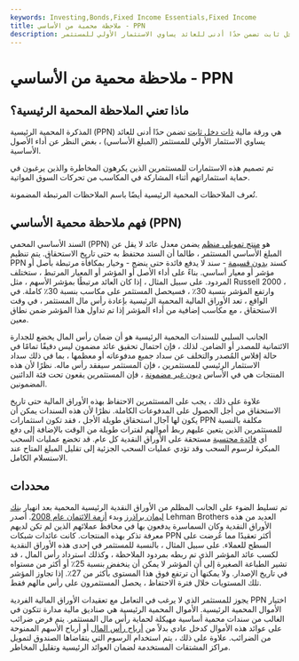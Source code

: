 ```yaml
---
keywords: Investing,Bonds,Fixed Income Essentials,Fixed Income
title: ملاحظة محمية من الأساسي - PPN
description: السند الأساسي المحمي هو ورقة مالية ذات دخل ثابت تضمن حدًا أدنى للعائد يساوي الاستثمار الأولي للمستثمر.
---
```


# ملاحظة محمية من الأساسي - PPN
## ماذا تعني الملاحظة المحمية الرئيسية؟

المذكرة المحمية الرئيسية (PPN) هي ورقة مالية [ذات دخل ثابت](/fixed-incomesecurity) تضمن حدًا أدنى للعائد يساوي الاستثمار الأولي للمستثمر (المبلغ الأساسي) ، بغض النظر عن أداء الأصول الأساسية.

تم تصميم هذه الاستثمارات للمستثمرين الذين يكرهون المخاطرة والذين يرغبون في حماية استثماراتهم أثناء المشاركة في المكاسب من تحركات السوق المواتية.

تُعرف الملاحظات المحمية الرئيسية أيضًا باسم الملاحظات المرتبطة المضمونة.

## فهم ملاحظة محمية الأساسي (PPN)

السند الأساسي المحمي (PPN) هو [منتج تمويلي منظم](/structuredfinance) يضمن معدل عائد لا يقل عن المبلغ الأساسي المستثمر ، طالما أن السند محتفظ به حتى تاريخ الاستحقاق. يتم تنظيم PPN كسند [بدون قسيمة](/zero-couponbond) - سند لا يدفع فائدة حتى ينضج - وخيار بمكافأة مرتبطة بأصل أو مؤشر أو معيار أساسي. بناءً على أداء الأصل أو المؤشر أو المعيار المرتبط ، ستختلف المردود. على سبيل المثال ، إذا كان العائد مرتبطًا بمؤشر الأسهم ، مثل Russell 2000 ، وارتفع المؤشر بنسبة 30٪ ، فسيحصل المستثمر على مكاسب بنسبة 30٪ كاملة. في الواقع ، تعد الأوراق المالية المحمية الرئيسية بإعادة رأس مال المستثمر ، في وقت الاستحقاق ، مع مكاسب إضافية من أداء المؤشر إذا تم تداول هذا المؤشر ضمن نطاق معين.

الجانب السلبي للسندات المحمية الرئيسية هو أن ضمان رأس المال يخضع للجدارة الائتمانية للمصدر أو الضامن. لذلك ، فإن احتمال تحقيق عائد مضمون ليس دقيقًا تمامًا في حالة إفلاس المُصدر والتخلف عن سداد جميع مدفوعاته أو معظمها ، بما في ذلك سداد الاستثمار الرئيسي للمستثمرين ، فإن المستثمر سيفقد رأس ماله. نظرًا لأن هذه المنتجات هي في الأساس [ديون غير مضمونة](/unsecureddebt) ، فإن المستثمرين يقعون تحت فئة الدائنين المضمونين.

علاوة على ذلك ، يجب على المستثمرين الاحتفاظ بهذه الأوراق المالية حتى تاريخ الاستحقاق من أجل الحصول على المدفوعات الكاملة. نظرًا لأن هذه السندات يمكن أن يكون لها آجال استحقاق طويلة الأجل ، فقد تكون استثمارات PPN مكلفة بالنسبة للمستثمرين الذين يتعين عليهم ربط أموالهم لفترات طويلة من الوقت بالإضافة إلى دفع أي [فائدة محتسبة](/imputedinterest) مستحقة على الأوراق النقدية كل عام. قد تخضع عمليات السحب المبكرة لرسوم السحب وقد تؤدي عمليات السحب الجزئية إلى تقليل المبلغ المتاح عند الاستسلام الكامل.

## محددات

تم تسليط الضوء على الجانب المظلم من الأوراق النقدية الرئيسية المحمية بعد انهيار [بنك ليمان براذرز](/lehman-brothers) وبدء [أزمة الائتمان عام 2008](/credit-crisis). أصدر Lehman Brothers العديد من هذه الأوراق النقدية وكان السماسرة يدفعون بها في محافظ عملائهم الذين لم تكن لديهم معرفة تذكر بهذه المنتجات. كانت عائدات شبكات PPN أكثر تعقيدًا مما عُرضت على السطح للعملاء. على سبيل المثال ، بالنسبة للمستثمر في إحدى هذه الأوراق النقدية لكسب عائد المؤشر الذي تم ربطه بمردود الملاحظة ، وكذلك استرداد رأس المال ، قد تشير الطباعة الصغيرة إلى أن المؤشر لا يمكن أن ينخفض بنسبة 25٪ أو أكثر من مستواه في تاريخ الإصدار. ولا يمكنها أن ترتفع فوق هذا المستوى بأكثر من 27٪. إذا تجاوز المؤشر تلك المستويات خلال فترة الاحتفاظ ، يحصل المستثمرون على رأس مالهم فقط.

يجوز للمستثمر الذي لا يرغب في التعامل مع تعقيدات الأوراق المالية الفردية PPN اختيار الأموال المحمية الرئيسية. الأموال المحمية الرئيسية هي صناديق مالية مدارة تتكون في الغالب من سندات محمية أساسية مهيكلة لحماية رأس مال المستثمر. يتم فرض ضرائب على عوائد هذه الأموال كدخل عادي بدلاً من [أرباح رأس المال](/capitalgain) أو أرباح الأسهم الممنوحة من الضرائب. علاوة على ذلك ، يتم استخدام الرسوم التي يتقاضاها الصندوق لتمويل مراكز المشتقات المستخدمة لضمان العوائد الرئيسية وتقليل المخاطر.

